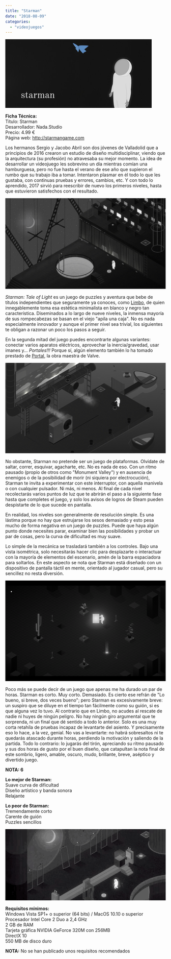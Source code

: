 ```yaml
---
title: "Starman"
date: "2018-08-09"
categories: 
  - "videojuegos"
---
```


![](images/starman-banner.jpg)

**Ficha Técnica:**  
Título: Starman  
Desarrollador: Nada.Studio  
Precio: 4.99 €  
Página web: http://starmangame.com

Los hermanos Sergio y Jacobo Abril son dos jóvenes de Valladolid que a principios de 2016 crearon un estudio de diseño multidisciplinar, viendo que la arquitectura (su profesión) no atravesaba su mejor momento. La idea de desarrollar un videojuego les sobrevino un día mientras comían una hamburguesa, pero no fue hasta el verano de ese año que supieron el rumbo que su trabajo iba a tomar. Intentaron plasmar en él todo lo que les gustaba, con continuas pruebas y errores, cambios, etc. Y con todo lo aprendido, 2017 sirvió para reescribir de nuevo los primeros niveles, hasta que estuvieron satisfechos con el resultado.

![](images/starman-1.png)

_Starman: Tale of Light_ es un juego de puzzles y aventura que bebe de títulos independientes que seguramente ya conoces, como [Limbo](../../../2012/06/limbo/), de quien innegablemente toma esa estética minimalista en blanco y negro tan característica. Diseminados a lo largo de nueve niveles, la inmensa mayoría de sus rompecabezas se basan en el viejo "apila una caja". No es nada especialmente innovador y aunque el primer nivel sea trivial, los siguientes te obligan a razonar un poco los pasos a seguir.

En la segunda mitad del juego puedes encontrarte algunas variantes: conectar varios aparatos eléctricos, aprovechar la inercia/gravedad, usar imanes y... _Portales!!!_ Porque sí, algún elemento también lo ha tomado prestado de [Portal](../../../2007/10/portal-orange-box/), la obra maestra de Valve.

![](images/starman-2.png)

No obstante, Starman no pretende ser un juego de plataformas. Olvídate de saltar, correr, esquivar, agacharte, etc. No es nada de eso. Con un ritmo pausado (propio de otros como "Monument Valley") y en ausencia de enemigos o de la posibilidad de morir (ni siquiera por electrocución), Starman te invita a experimentar con este interruptor, con aquella manivela o con cualquier pulsador. Ni más, ni menos. Al final de cada nivel recolectarás varios puntos de luz que te abrirán el paso a la siguiente fase hasta que completes el juego, y solo los avisos de logros de Steam pueden despistarte de lo que sucede en pantalla.

En realidad, los niveles son generalmente de resolución simple. Es una lástima porque no hay que estrujarse los sesos demasiado y esto pesa mucho de forma negativa en un juego de puzzles. Puede que haya algún punto donde necesites parar, examinar bien las posibilidades y probar un par de cosas, pero la curva de dificultad es muy suave.

Lo simple de la mecánica se trasladará también a los controles. Bajo una vista isométrica, solo necesitarás hacer clic para desplazarte o interactuar con la mayoría de elementos del escenario, amén de la barra espaciadora para soltarlos. En este aspecto se nota que Starman está diseñado con un dispositivo de pantalla táctil en mente, orientado al jugador casual, pero su sencillez no resta diversión.

![](images/starman-3.png)

Poco más se puede decir de un juego que apenas me ha durado un par de horas. Starman es corto. Muy corto. Demasiado. Es cierto ese refrán de "Lo bueno, si breve, dos veces bueno"; pero Starman es excesivamente breve: un suspiro que se diluye en el tiempo tan fácilmente como su guión, si es que alguna vez lo tuvo. Al contrario que en Limbo, no acudes al rescate de nadie ni huyes de ningún peligro. No hay ningún giro argumental que te sorprenda, ni un final que dé sentido a todo lo anterior. Solo es una muy corta retahíla de pruebas incapaz de levantarte del asiento. Y precisamente eso lo hace, a la vez, genial. No vas a levantarte: no habrá sobresaltos ni te quedarás atascado durante horas, perdiendo la motivación y saliendo de la partida. Todo lo contrario: lo jugarás del tirón, apreciando su ritmo pausado y sus dos horas de gusto por el buen diseño, que catapultan la nota final de este sombrío, ligero, amable, oscuro, mudo, brillante, breve, aséptico y divertido juego.

**NOTA: 6**

**Lo mejor de Starman:**  
Suave curva de dificultad  
Diseño artístico y banda sonora  
Relajante

**Lo peor de Starman:**  
Tremendamente corto  
Carente de guión  
Puzzles sencillos

![](images/starman-4.gif)

**Requisitos mínimos:**  
Windows Vista SP1+ o superior (64 bits) / MacOS 10.10 o superior  
Procesador Intel Core 2 Duo a 2,4 GHz  
2 GB de RAM  
Tarjeta gráfica NVIDIA GeForce 320M con 256MB  
DirectX 10  
550 MB de disco duro

**NOTA:** No se han publicado unos requisitos recomendados